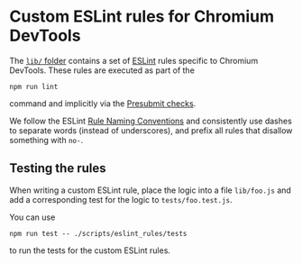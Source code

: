 # Custom ESLint rules for Chromium DevTools

The [`lib/` folder](./lib/) contains a set of [ESLint](https://eslint.org) rules
specific to Chromium DevTools. These rules are executed as part of the

```
npm run lint
```

command and implicitly via the [Presubmit checks](../../test/README.md#Presubmit-checks).

We follow the ESLint [Rule Naming Conventions](https://eslint.org/docs/latest/contribute/core-rules#rule-naming-conventions)
and consistently use dashes to separate words (instead of underscores), and prefix
all rules that disallow something with `no-`.

## Testing the rules

When writing a custom ESLint rule, place the logic into a file `lib/foo.js` and
add a corresponding test for the logic to `tests/foo.test.js`.

You can use

```
npm run test -- ./scripts/eslint_rules/tests
```

to run the tests for the custom ESLint rules.
